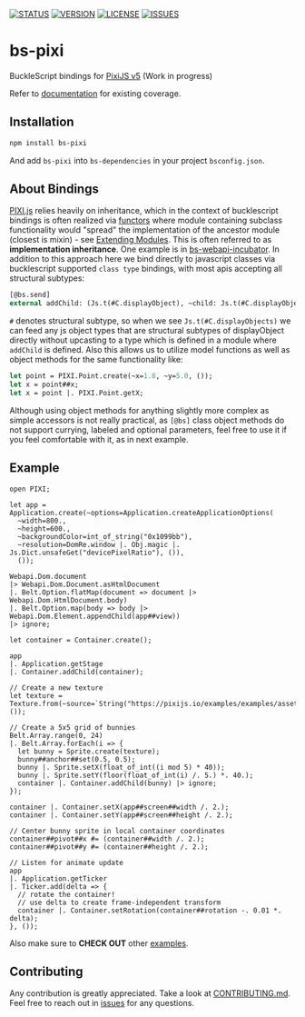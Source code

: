 [![STATUS](https://github.com/ambientlight/bs-pixi/workflows/Deploy%20Docs/badge.svg)](https://github.com/ambientlight/bs-pixi/actions)
[![VERSION](https://img.shields.io/npm/v/bs-pixi)](https://www.npmjs.com/package/bs-pixi)
[![LICENSE](https://img.shields.io/github/license/ambientlight/bs-pixi?t)](https://github.com/ambientlight/bs-pixi/blob/master/LICENSE)
[![ISSUES](https://img.shields.io/github/issues/ambientlight/bs-pixi)](https://github.com/ambientlight/bs-pixi/issues)

# bs-pixi
BuckleScript bindings for [PixiJS v5](https://github.com/pixijs) (Work in progress)

Refer to [documentation](https://ambientlight.github.io/bs-pixi) for existing coverage.

## Installation

```bash
npm install bs-pixi
```

And add `bs-pixi` into `bs-dependencies` in your project `bsconfig.json`.

## About Bindings

[PIXI.js](https://github.com/pixijs) relies heavily on inheritance, which in the context of bucklescript bindings is often realized via [functors](https://reasonml.github.io/docs/en/module#module-functions-functors) where module containing subclass functionality would "spread" the implementation of the ancestor module (closest is mixin) - see [Extending Modules](https://reasonml.github.io/docs/en/module#extending-modules). This is often referred to as **implementation inheritance**. One example is in [bs-webapi-incubator](https://github.com/reasonml-community/bs-webapi-incubator#implementation-inheritance). In addition to this approach here we bind directly to javascript classes via bucklescript supported `class type` bindings, with most apis accepting all structural subtypes:

```ocaml
[@bs.send]
external addChild: (Js.t(#C.displayObject), ~child: Js.t(#C.displayObject as 'a)) => Js.t('a) = "addChild";
```

`#` denotes structural subtype, so when we see `Js.t(#C.displayObjects)` we can feed any js object types that are structural subtypes of displayObject directly without upcasting to a type which is defined in a module where `addChild` is defined. Also this allows us to utilize model functions as well as object methods for the same functionality like:

```ocaml
let point = PIXI.Point.create(~x=1.0, ~y=5.0, ());
let x = point##x;
let x = point |. PIXI.Point.getX;
```

Although using object methods for anything slightly more complex as simple accessors is not really practical, as `[@bs]` class object methods do not support currying, labeled and optional parameters, feel free to use it if you feel comfortable with it, as in next example.

## Example

```reason
open PIXI;

let app = Application.create(~options=Application.createApplicationOptions(
  ~width=800.,
  ~height=600.,
  ~backgroundColor=int_of_string("0x1099bb"),
  ~resolution=DomRe.window |. Obj.magic |. Js.Dict.unsafeGet("devicePixelRatio"), ()), 
  ());

Webapi.Dom.document 
|> Webapi.Dom.Document.asHtmlDocument 
|. Belt.Option.flatMap(document => document |> Webapi.Dom.HtmlDocument.body)
|. Belt.Option.map(body => body |> Webapi.Dom.Element.appendChild(app##view))
|> ignore;

let container = Container.create();

app 
|. Application.getStage 
|. Container.addChild(container);

// Create a new texture
let texture = Texture.from(~source=`String("https://pixijs.io/examples/examples/assets/bunny.png"), ());

// Create a 5x5 grid of bunnies
Belt.Array.range(0, 24)
|. Belt.Array.forEach(i => {
  let bunny = Sprite.create(texture);
  bunny##anchor##set(0.5, 0.5);
  bunny |. Sprite.setX(float_of_int((i mod 5) * 40));
  bunny |. Sprite.setY(floor(float_of_int(i) /. 5.) *. 40.);
  container |. Container.addChild(bunny) |> ignore;
});

container |. Container.setX(app##screen##width /. 2.);
container |. Container.setY(app##screen##height /. 2.);

// Center bunny sprite in local container coordinates
container##pivot##x #= (container##width /. 2.);
container##pivot##y #= (container##height /. 2.);

// Listen for animate update
app
|. Application.getTicker
|. Ticker.add(delta => {
  // rotate the container!
  // use delta to create frame-independent transform
  container |. Container.setRotation(container##rotation -. 0.01 *. delta);
}, ());
```

Also make sure to **CHECK OUT** other [examples](https://github.com/ambientlight/bs-pixi/tree/master/examples).

## Contributing

Any contribution is greatly appreciated. Take a look at [CONTRIBUTING.md](https://github.com/ambientlight/bs-pixi/blob/master/CONTRIBUTING.md). Feel free to reach out in [issues](https://github.com/ambientlight/bs-pixi/issues) for any questions.
